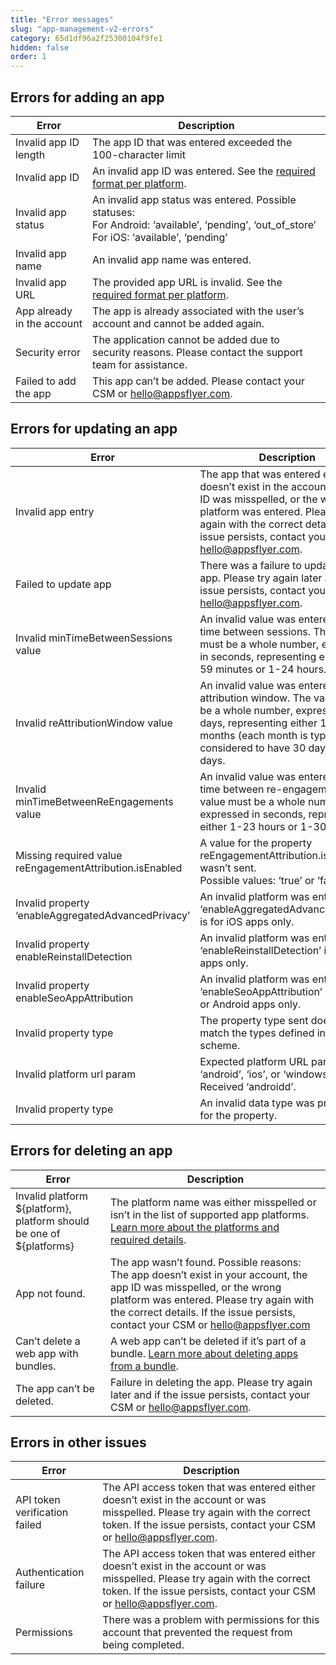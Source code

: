 ```yaml
---
title: "Error messages"
slug: "app-management-v2-errors"
category: 65d1df96a2f25300104f9fe1
hidden: false
order: 1
---
```


## Errors for adding an app

| Error | Description |
| --- | --- |
| Invalid app ID length | The app ID that was entered exceeded the 100-character limit |
| Invalid app ID | An invalid app ID was entered. See the [required format per platform](https://support.appsflyer.com/hc/en-us/articles/207377436#enter-app-details). |
| Invalid app status | An invalid app status was entered. Possible statuses: <br> For Android: ​​‘available’, ‘pending’, ‘out_of_store’ <br> For iOS:  ‘available’, ‘pending’ |
| Invalid app name | An invalid app name was entered. |
| Invalid app URL | The provided app URL is invalid. See the [required format per platform](https://support.appsflyer.com/hc/en-us/articles/207377436#enter-app-details). |
| App already in the account | The app is already associated with the user’s account and cannot be added again. |
| Security error | The application cannot be added due to security reasons. Please contact the support team for assistance. |
| Failed to add the app | This app can’t be added. Please contact your CSM or hello@appsflyer.com. |

## Errors for updating an app

| Error | Description |
| --- | --- |
| Invalid app entry | The app that was entered either doesn’t exist in the account, the app ID was misspelled, or the wrong platform was entered. Please try again with the correct details. If the issue persists, contact your CSM or hello@appsflyer.com. |
| Failed to update app | There was a failure to update the app. Please try again later and if the issue persists, contact your CSM or hello@appsflyer.com. |
| Invalid minTimeBetweenSessions value | An invalid value was entered for the time between sessions. The value must be a whole number,  expressed in seconds, representing either 1-59 minutes or 1-24 hours. |
| Invalid reAttributionWindow value | An invalid value was entered for the attribution window. The value must be a whole number,  expressed in days, representing either 1-23 months (each month is typically considered to have 30 days) or 730 days. |
| Invalid minTimeBetweenReEngagements value | An invalid value was entered for the time between re-engagements. The value must be a whole number,  expressed in seconds, representing either 1-23 hours or 1-30 days. |
| Missing required value reEngagementAttribution.isEnabled | A value for the property reEngagementAttribution.isEnabled wasn’t sent. <br> Possible values: ‘true’ or ‘false’. |
| Invalid property ‘enableAggregatedAdvancedPrivacy’ | An invalid platform was entered ‘enableAggregatedAdvancedPrivacy’ is for iOS apps only. |
| Invalid property enableReinstallDetection | An invalid platform was entered. ‘enableReinstallDetection’ is for iOS apps only. |
| Invalid property enableSeoAppAttribution | An invalid platform was entered. ‘enableSeoAppAttribution’ is for iOS or Android apps only. |
| Invalid property type | The property type sent doesn’t match the types defined in the scheme. |
| Invalid platform url param | Expected platform URL parameter: ‘android’, ‘ios’, or ‘windowsphone’. Received ‘androidd’. |
| Invalid property type | An invalid data type was provided for the property. |

## Errors for deleting an app

| Error | Description |
| --- | --- |
| Invalid platform ${platform}, platform should be one of ${platforms} | The platform name was either misspelled or isn’t in the list of supported app platforms. [Learn more about the platforms and required details](https://support.appsflyer.com/hc/en-us/articles/207377436#enter-app-details). |
| App not found. | The app wasn’t found. Possible reasons: The app doesn’t exist in your account, the app ID was misspelled, or the wrong platform was entered. Please try again with the correct details. If the issue persists, contact your CSM or hello@appsflyer.com |
| Can’t delete a web app with bundles. | A web app can’t be deleted if it’s part of a bundle. [Learn more about deleting apps from a bundle](https://support.appsflyer.com/hc/en-us/articles/360000646498#how-do-i-add-or-remove-delete-apps-from-a-bundle). |
| The app can’t be deleted. | Failure in deleting the app. Please try again later and if the issue persists, contact your CSM or hello@appsflyer.com. |

## Errors in other issues

| Error | Description |
| --- | --- |
| API token verification failed | The API access token that was entered either doesn’t exist in the account or was misspelled. Please try again with the correct token. If the issue persists, contact your CSM or hello@appsflyer.com. |
| Authentication failure | The API access token that was entered either doesn’t exist in the account or was misspelled. Please try again with the correct token. If the issue persists, contact your CSM or hello@appsflyer.com. |
| Permissions | There was a problem with permissions for this account that prevented the request from being completed. |
